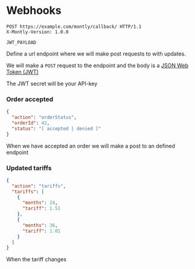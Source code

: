 # Webhooks

```http
POST https://example.com/montly/callback/ HTTP/1.1
X-Montly-Version: 1.0.0

JWT_PAYLOAD
```

Define a url endpoint where we will make post requests to with updates.

We will make a `POST` request to the endpoint and the body is a [JSON Web Token (JWT)](https://jwt.io/)

The JWT secret will be your API-key

### Order accepted

```json
{
  "action": "orderStatus",
  "orderId": 42,
  "status": "[ accepted | denied ]"
}
```

When we have accepted an order we will make a post to an defined endpoint

### Updated tariffs

```json
{
  "action": "tariffs",
  "tariffs": [  
    {  
      "months": 24,
      "tariff": 1.51
    },
    {  
      "months": 36,
      "tariff": 1.01
    }
  ]
}
```

When the tariff changes
